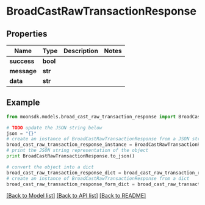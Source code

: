# BroadCastRawTransactionResponse


## Properties

Name | Type | Description | Notes
------------ | ------------- | ------------- | -------------
**success** | **bool** |  | 
**message** | **str** |  | 
**data** | **str** |  | 

## Example

```python
from moonsdk.models.broad_cast_raw_transaction_response import BroadCastRawTransactionResponse

# TODO update the JSON string below
json = "{}"
# create an instance of BroadCastRawTransactionResponse from a JSON string
broad_cast_raw_transaction_response_instance = BroadCastRawTransactionResponse.from_json(json)
# print the JSON string representation of the object
print BroadCastRawTransactionResponse.to_json()

# convert the object into a dict
broad_cast_raw_transaction_response_dict = broad_cast_raw_transaction_response_instance.to_dict()
# create an instance of BroadCastRawTransactionResponse from a dict
broad_cast_raw_transaction_response_form_dict = broad_cast_raw_transaction_response.from_dict(broad_cast_raw_transaction_response_dict)
```
[[Back to Model list]](../README.md#documentation-for-models) [[Back to API list]](../README.md#documentation-for-api-endpoints) [[Back to README]](../README.md)


